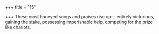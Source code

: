 +++
title = "15"

+++
These most honeyed songs and praises rise up—
entirely victorious, gaining the stake, possessing imperishable help,  competing for the prize like chariots. 